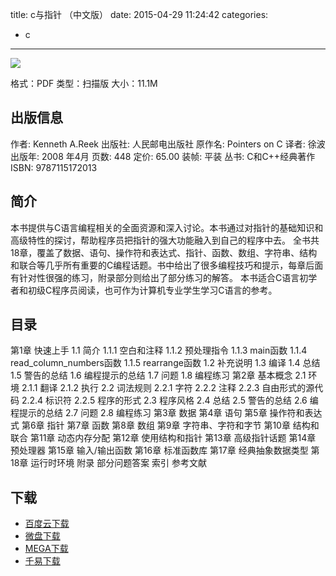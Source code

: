 title: c与指针 （中文版）
date: 2015-04-29 11:24:42
categories:
  - c
---

![](http://img5.douban.com/lpic/s2996168.jpg)

格式：PDF
类型：扫描版
大小：11.1M

<!--more-->

## 出版信息 ##

作者: Kenneth A.Reek 
出版社: 人民邮电出版社
原作名: Pointers on C
译者: 徐波 
出版年: 2008 年4月
页数: 448
定价: 65.00
装帧: 平装
丛书: C和C++经典著作
ISBN: 9787115172013

## 简介 ##

本书提供与C语言编程相关的全面资源和深入讨论。本书通过对指针的基础知识和高级特性的探讨，帮助程序员把指针的强大功能融入到自己的程序中去。
全书共18章，覆盖了数据、语句、操作符和表达式、指针、函数、数组、字符串、结构和联合等几乎所有重要的C编程话题。书中给出了很多编程技巧和提示，每章后面有针对性很强的练习，附录部分则给出了部分练习的解答。
本书适合C语言初学者和初级C程序员阅读，也可作为计算机专业学生学习C语言的参考。

## 目录 ##

第1章 快速上手
1.1 简介
1.1.1 空白和注释
1.1.2 预处理指令
1.1.3 main函数
1.1.4 read_column_numbers函数
1.1.5 rearrange函数
1.2 补充说明
1.3 编译
1.4 总结
1.5 警告的总结
1.6 编程提示的总结
1.7 问题
1.8 编程练习
第2章 基本概念
2.1 环境
2.1.1 翻译
2.1.2 执行
2.2 词法规则
2.2.1 字符
2.2.2 注释
2.2.3 自由形式的源代码
2.2.4 标识符
2.2.5 程序的形式
2.3 程序风格
2.4 总结
2.5 警告的总结
2.6 编程提示的总结
2.7 问题
2.8 编程练习
第3章 数据
第4章 语句
第5章 操作符和表达式
第6章 指针
第7章 函数
第8章 数组
第9章 字符串、字符和字节
第10章 结构和联合
第11章 动态内存分配
第12章 使用结构和指针
第13章 高级指针话题
第14章 预处理器
第15章 输入/输出函数
第16章 标准函数库
第17章 经典抽象数据类型
第18章 运行时环境
附录 部分问题答案
索引
参考文献

## 下载 ##

* [百度云下载](http://pan.baidu.com/s/1hqzR5x6)
* [微盘下载](http://vdisk.weibo.com/s/aADaW4YROT3FD)
* [MEGA下载](https://mega.co.nz/#!qEEgUJqQ!gLuJEyH2Heed_atgovZil4mg0hxI4VzIPiqBt88Kbbs)
* [千易下载](http://1000eb.com/1gg20)
